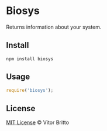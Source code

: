 # Biosys

Returns information about your system.

## Install

    npm install biosys

## Usage

```javascript
require('biosys');
```

## License

[MIT License](http://vitorbritto.mit-license.org/) © Vitor Britto
